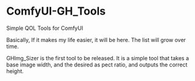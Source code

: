 # ComfyUI-GH_Tools
Simple QOL Tools for ComfyUI

Basically, If it makes my life easier, it will be here. The list will grow over time.

GHImg_Sizer is the first tool to be released. It is a simple tool that takes a base image width, and the desired as pect ratio, and outputs the correct height.
